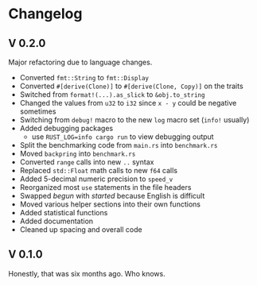 Changelog
=========

V 0.2.0
-------

Major refactoring due to language changes.

- Converted `fmt::String` to `fmt::Display`
- Converted `#[derive(Clone)]` to `#[derive(Clone, Copy)]` on the traits
- Switched from `format!(...).as_slick` to `&obj.to_string` 
- Changed the values from `u32` to `i32` since `x - y` could be negative sometimes
- Switching from `debug!` macro to the new `log` macro set (`info!` usually)
- Added debugging packages
    - use `RUST_LOG=info cargo run` to view debugging output 
- Split the benchmarking code from `main.rs` into `benchmark.rs`
- Moved `backpring` into `benchmark.rs`
- Converted `range` calls into new `..` syntax
- Replaced `std::Float` math calls to new `f64` calls
- Added 5-decimal numeric precision to `speed_v`
- Reorganized most `use` statements in the file headers
- Swapped *begun* with *started* because English is difficult
- Moved various helper sections into their own functions
- Added statistical functions
- Added documentation
- Cleaned up spacing and overall code


V 0.1.0
-------

Honestly, that was six months ago. Who knows.